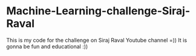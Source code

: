# Machine-Learning-challenge-Siraj-Raval
This is my code for the challenge on Siraj Raval Youtube channel =)) It is gonna be fun and educational :))
